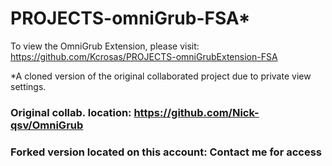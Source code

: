 # PROJECTS-omniGrub-FSA*

To view the OmniGrub Extension, please visit: https://github.com/Kcrosas/PROJECTS-omniGrubExtension-FSA

*A cloned version of the original collaborated project due to private view settings. 
### Original collab. location: https://github.com/Nick-qsv/OmniGrub
### Forked version located on this account: Contact me for access 

